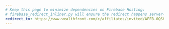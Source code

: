 ```yaml
---
# Keep this page to minimize dependencies on Firebase Hosting:
# firebase_redirect_inliner.py will ensure the redirect happens server-side.
redirect_to: https://www.wealthfront.com/c/affiliates/invited/AFFB-0QSH-4D1S-PE56
---
```

